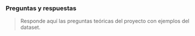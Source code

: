 ### Preguntas y respuestas

> Responde aquí las preguntas teóricas del proyecto con ejemplos del dataset.
